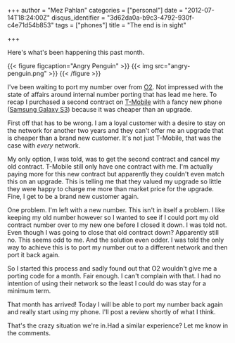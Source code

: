 +++
author = "Mez Pahlan"
categories = ["personal"]
date = "2012-07-14T18:24:00Z"
disqus_identifier = "3d62da0a-b9c3-4792-930f-c4e71d54b853"
tags = ["phones"]
title = "The end is in sight"

+++

Here's what's been happening this past month.

{{< figure figcaption="Angry Penguin" >}}
    {{< img src="angry-penguin.png" >}}
{{< /figure >}}

<!--more-->

I've been waiting to port my number over from [O2](http://www.o2.co.uk/). Not impressed with the state of affairs around
internal number porting that has lead me here. To recap I purchased a second contract on
[T-Mobile](http://www.t-mobile.co.uk/) with a fancy new phone ([Samsung Galaxy
S3](http://www.samsung.com/uk/consumer/mobile-devices/smartphones/android/GT-I9300MBDBTU)) because it was cheaper than
an upgrade.

First off that has to be wrong. I am a loyal customer with a desire to stay on the network for another two years and
they can't offer me an upgrade that is cheaper than a brand new customer. It's not just T-Mobile, that was the case with
*every* network.

My only option, I was told, was to get the second contract and cancel my old contract. T-Mobile still only have one
contract with me. I'm actually paying more for this new contract but apparently they couldn't even match this on an
upgrade. This is telling me that they valued my upgrade so little they were happy to charge me more than market price
for the upgrade. Fine, I get to be a brand new customer again.

One problem. I'm left with a new number. This isn't in itself a problem. I like keeping my old number however so I
wanted to see if I could port my old contract number over to my new one before I closed it down. I was told not. Even
though I was going to close that old contract down? Apparently still no. This seems odd to me. And the solution even
odder. I was told the only way to achieve this is to port my number out to a different network and then port it back
again.

So I started this process and sadly found out that O2 wouldn't give me a porting code for a month. Fair enough. I can't
complain with that. I had no intention of using their network so the least I could do was stay for a minimum term.

That month has arrived! Today I will be able to port my number back again and really start using my phone. I'll post a
review shortly of what I think.

That's the crazy situation we're in.Had a similar experience? Let me know in the comments.
